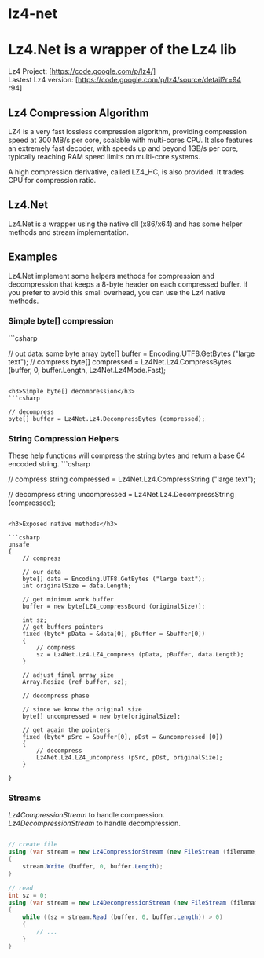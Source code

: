 lz4-net
=======
<h1>Lz4.Net is a wrapper of the Lz4 lib</h1>

Lz4 Project: [https://code.google.com/p/lz4/]<br/>
Lastest Lz4 version: [https://code.google.com/p/lz4/source/detail?r=94 r94]

<h2>Lz4 Compression Algorithm</h2>
LZ4 is a very fast lossless compression algorithm, providing compression speed at 300 MB/s per core, scalable with multi-cores CPU. It also features an extremely fast decoder, with speeds up and beyond 1GB/s per core, typically reaching RAM speed limits on multi-core systems.

A high compression derivative, called LZ4_HC, is also provided. It trades CPU for compression ratio.

<h2>Lz4.Net</h2>
Lz4.Net is a wrapper using the native dll (x86/x64) and has some helper methods and stream implementation.

<h2>Examples</h2>

Lz4.Net implement some helpers methods for compression and decompression that keeps a 8-byte header on each compressed buffer.
If you prefer to avoid this small overhead, you can use the Lz4 native methods.

<h3>Simple byte[] compression</h3>
```csharp

// out data:  some byte array
byte[] buffer = Encoding.UTF8.GetBytes ("large text");
// compress
byte[] compressed = Lz4Net.Lz4.CompressBytes (buffer, 0, buffer.Length, Lz4Net.Lz4Mode.Fast);

```

<h3>Simple byte[] decompression</h3>
```csharp

// decompress
byte[] buffer = Lz4Net.Lz4.DecompressBytes (compressed);

```

<h3>String Compression Helpers</h3>
These help functions will compress the string bytes and return a base 64 encoded string.
```csharp

// compress
string compressed = Lz4Net.Lz4.CompressString ("large text");

// decompress
string uncompressed = Lz4Net.Lz4.DecompressString (compressed);
```

<h3>Exposed native methods</h3>

```csharp
unsafe
{
    // compress 

    // our data 
    byte[] data = Encoding.UTF8.GetBytes ("large text");
    int originalSize = data.Length;

    // get minimum work buffer 
    buffer = new byte[LZ4_compressBound (originalSize)];

    int sz;
    // get buffers pointers
    fixed (byte* pData = &data[0], pBuffer = &buffer[0])
    {
        // compress
        sz = Lz4Net.Lz4.LZ4_compress (pData, pBuffer, data.Length); 
    }

    // adjust final array size
    Array.Resize (ref buffer, sz);

    // decompress phase

    // since we know the original size
    byte[] uncompressed = new byte[originalSize];

    // get again the pointers
    fixed (byte* pSrc = &buffer[0], pDst = &uncompressed [0])
    {
        // decompress
        Lz4Net.Lz4.LZ4_uncompress (pSrc, pDst, originalSize);
    }

}

```


<h3>Streams</h3>

<i>Lz4CompressionStream</i> to handle compression.<br/>
<i>Lz4DecompressionStream</i>  to handle decompression.

```csharp

// create file
using (var stream = new Lz4CompressionStream (new FileStream (filename, FileMode.Create), 1 << 18, Lz4Mode.HighCompression, true))
{
    stream.Write (buffer, 0, buffer.Length);
}

// read                
int sz = 0;
using (var stream = new Lz4DecompressionStream (new FileStream (filename, FileMode.Open), true))
{ 
    while ((sz = stream.Read (buffer, 0, buffer.Length)) > 0)
    {
        // ...
    }
}

```
